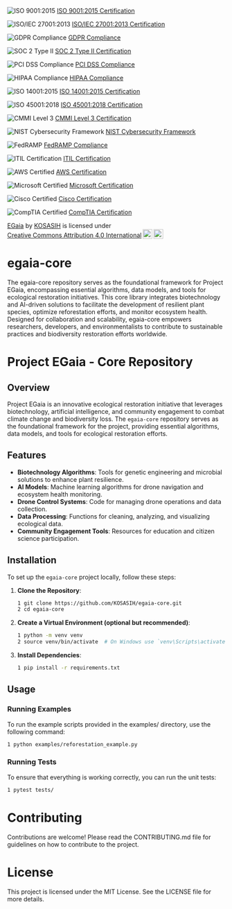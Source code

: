 ![ISO 9001:2015](https://img.shields.io/badge/ISO%209001:2015-Certified-brightgreen)
[ISO 9001:2015 Certification](https://www.iso.org/iso-9001-quality-management.html)

![ISO/IEC 27001:2013](https://img.shields.io/badge/ISO/IEC%2027001:2013-Certified-brightgreen)
[ISO/IEC 27001:2013 Certification](https://www.iso.org/isoiec-27001-information-security.html)

![GDPR Compliance](https://img.shields.io/badge/GDPR-Compliance-brightgreen)
[GDPR Compliance](https://gdpr.eu/)

![SOC 2 Type II](https://img.shields.io/badge/SOC%202%20Type%20II-Certified-brightgreen)
[SOC 2 Type II Certification](https://www.aicpa.org/interestareas/frc/assuranceadvisoryservices/soc-2.html)

![PCI DSS Compliance](https://img.shields.io/badge/PCI%20DSS-Compliance-brightgreen)
[PCI DSS Compliance](https://www.pcisecuritystandards.org/pci_security/)

![HIPAA Compliance](https://img.shields.io/badge/HIPAA-Compliance-brightgreen)
[HIPAA Compliance](https://www.hhs.gov/hipaa/index.html)

![ISO 14001:2015](https://img.shields.io/badge/ISO%2014001:2015-Certified-brightgreen)
[ISO 14001:2015 Certification](https://www.iso.org/iso-14001-environmental-management.html)

![ISO 45001:2018](https://img.shields.io/badge/ISO%2045001:2018-Certified-brightgreen)
[ISO 45001:2018 Certification](https://www.iso.org/iso-45001-occupational-health-and-safety.html)

![CMMI Level 3](https://img.shields.io/badge/CMMI%20Level%203-Certified-brightgreen)
[CMMI Level 3 Certification](https://cmmiinstitute.com/)

![NIST Cybersecurity Framework](https://img.shields.io/badge/NIST%20Cybersecurity%20Framework-Compliant-brightgreen)
[NIST Cybersecurity Framework](https://www.nist.gov/cyberframework)

![FedRAMP](https://img.shields.io/badge/FedRAMP-Compliant-brightgreen)
[FedRAMP Compliance](https://www.fedramp.gov/)

![ITIL Certification](https://img.shields.io/badge/ITIL-Certified-brightgreen)
[ITIL Certification](https://www.axelos.com/best-practice-solutions/itil)

![AWS Certified](https://img.shields.io/badge/AWS%20Certified-Professional-brightgreen)
[AWS Certification](https://aws.amazon.com/certification/)

![Microsoft Certified](https://img.shields.io/badge/Microsoft%20Certified-Professional-brightgreen)
[Microsoft Certification](https://www.microsoft.com/en-us/learning/certification-overview.aspx)

![Cisco Certified](https://img.shields.io/badge/Cisco%20Certified-Professional-brightgreen)
[Cisco Certification](https://www.cisco.com/c/en/us/training-events/training-certifications/certifications.html)

![CompTIA Certified](https://img.shields.io/badge/CompTIA-Certified-brightgreen)
[CompTIA Certification](https://www.comptia.org/certifications)

<p xmlns:cc="http://creativecommons.org/ns#" xmlns:dct="http://purl.org/dc/terms/"><a property="dct:title" rel="cc:attributionURL" href="https://github.com/KOSASIH/egaia-core">EGaia</a> by <a rel="cc:attributionURL dct:creator" property="cc:attributionName" href="https://www.linkedin.com/in/kosasih-81b46b5a">KOSASIH</a> is licensed under <a href="https://creativecommons.org/licenses/by/4.0/?ref=chooser-v1" target="_blank" rel="license noopener noreferrer" style="display:inline-block;">Creative Commons Attribution 4.0 International<img style="height:22px!important;margin-left:3px;vertical-align:text-bottom;" src="https://mirrors.creativecommons.org/presskit/icons/cc.svg?ref=chooser-v1" alt=""><img style="height:22px!important;margin-left:3px;vertical-align:text-bottom;" src="https://mirrors.creativecommons.org/presskit/icons/by.svg?ref=chooser-v1" alt=""></a></p>

# egaia-core
The egaia-core repository serves as the foundational framework for Project EGaia, encompassing essential algorithms, data models, and tools for ecological restoration initiatives. This core library integrates biotechnology and AI-driven solutions to facilitate the development of resilient plant species, optimize reforestation efforts, and monitor ecosystem health. Designed for collaboration and scalability, egaia-core empowers researchers, developers, and environmentalists to contribute to sustainable practices and biodiversity restoration efforts worldwide.

# Project EGaia - Core Repository

## Overview

Project EGaia is an innovative ecological restoration initiative that leverages biotechnology, artificial intelligence, and community engagement to combat climate change and biodiversity loss. The `egaia-core` repository serves as the foundational framework for the project, providing essential algorithms, data models, and tools for ecological restoration efforts.

## Features

- **Biotechnology Algorithms**: Tools for genetic engineering and microbial solutions to enhance plant resilience.
- **AI Models**: Machine learning algorithms for drone navigation and ecosystem health monitoring.
- **Drone Control Systems**: Code for managing drone operations and data collection.
- **Data Processing**: Functions for cleaning, analyzing, and visualizing ecological data.
- **Community Engagement Tools**: Resources for education and citizen science participation.

## Installation

To set up the `egaia-core` project locally, follow these steps:

1. **Clone the Repository**:
   ```bash
   1 git clone https://github.com/KOSASIH/egaia-core.git
   2 cd egaia-core
   ```

 2. **Create a Virtual Environment (optional but recommended)**:

    ```bash
    1 python -m venv venv
    2 source venv/bin/activate  # On Windows use `venv\Scripts\activate`
    ```

3. **Install Dependencies**:

   ```bash
   1 pip install -r requirements.txt
   ```
   
## Usage

### Running Examples

To run the example scripts provided in the examples/ directory, use the following command:

   ```bash
   1 python examples/reforestation_example.py
   ```

### Running Tests

To ensure that everything is working correctly, you can run the unit tests:

   ```bash
   1 pytest tests/
   ```

# Contributing
Contributions are welcome! Please read the CONTRIBUTING.md file for guidelines on how to contribute to the project.

# License
This project is licensed under the MIT License. See the LICENSE file for more details.

